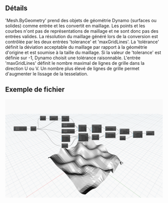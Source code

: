 ## Détails
'Mesh.ByGeometry' prend des objets de géométrie Dynamo (surfaces ou solides) comme entrée et les convertit en maillage. Les points et les courbes n'ont pas de représentations de maillage et ne sont donc pas des entrées valides. La résolution du maillage généré lors de la conversion est contrôlée par les deux entrées 'tolerance' et 'maxGridLines'. La 'tolérance' définit la déviation acceptable du maillage par rapport à la géométrie d'origine et est soumise à la taille du maillage. Si la valeur de 'tolerance' est définie sur -1, Dynamo choisit une tolérance raisonnable. L'entrée 'maxGridLines' définit le nombre maximal de lignes de grille dans la direction U ou V. Un nombre plus élevé de lignes de grille permet d'augmenter le lissage de la tesselation.

## Exemple de fichier

![Example](./Autodesk.DesignScript.Geometry.Mesh.ByGeometry_img.jpg)
